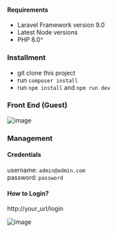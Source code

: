 #### Requirements
- Laravel Framework version 9.0
- Latest Node versions
- PHP 8.0^


### Installment
- git clone this project
- run `composer install`
- run `npm install` and `npm run dev`


### Front End (Guest)
![image](https://user-images.githubusercontent.com/93239445/193257392-ce169d96-3aa0-40d4-836d-963f40a2eac9.png)


### Management
#### Credentials
username: `admin@admin.com` <br>
password: `password`

#### How to Login?
<p>http://your_url/login</p>

![image](https://user-images.githubusercontent.com/93239445/193257465-6283f8a4-6fa4-4170-9821-7d3a35197187.png)
